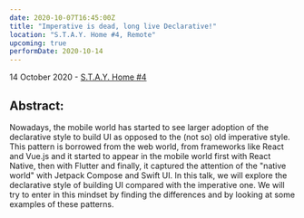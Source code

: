 ```yaml
---
date: 2020-10-07T16:45:00Z
title: "Imperative is dead, long live Declarative!"
location: "S.T.A.Y. Home #4, Remote"
upcoming: true
performDate: 2020-10-14
---
```


14 October 2020 - [S.T.A.Y. Home #4](https://www.eventbrite.com/e/stay-home-4-tickets-123757669521)

## Abstract:
Nowadays, the mobile world has started to see larger adoption of the declarative style to build UI as opposed to the (not so) old imperative style. This pattern is borrowed from the web world, from frameworks like React and Vue.js and it started to appear in the mobile world first with React Native, then with Flutter and finally, it captured the attention of the "native world" with Jetpack Compose and Swift UI.
In this talk, we will explore the declarative style of building UI compared with the imperative one. We will try to enter in this mindset by finding the differences and by looking at some examples of these patterns.